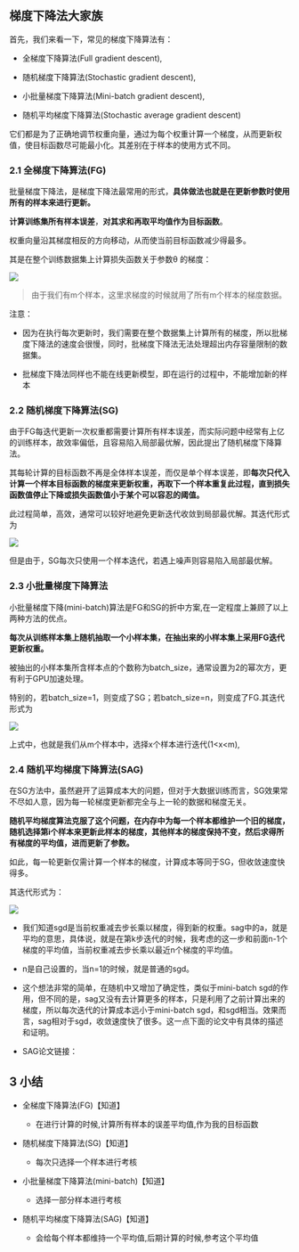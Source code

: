 ## 梯度下降法大家族

首先，我们来看一下，常见的梯度下降算法有：

- 全梯度下降算法(Full gradient descent),

- 随机梯度下降算法(Stochastic gradient descent),

- 小批量梯度下降算法(Mini-batch gradient descent),

- 随机平均梯度下降算法(Stochastic average gradient descent)

它们都是为了正确地调节权重向量，通过为每个权重计算一个梯度，从而更新权值，使目标函数尽可能最小化。其差别在于样本的使用方式不同。

### 2.1 全梯度下降算法(FG)

批量梯度下降法，是梯度下降法最常用的形式，**具体做法也就是在更新参数时使用所有的样本来进行更新。**

**计算训练集所有样本误差**，**对其求和再取平均值作为目标函数**。

权重向量沿其梯度相反的方向移动，从而使当前目标函数减少得最多。

其是在整个训练数据集上计算损失函数关于参数θ 的梯度：

![](https://gitee.com/hxc8/images1/raw/master/img/202407172144796.jpg)

> 由于我们有m个样本，这里求梯度的时候就用了所有m个样本的梯度数据。


注意：

- 因为在执行每次更新时，我们需要在整个数据集上计算所有的梯度，所以批梯度下降法的速度会很慢，同时，批梯度下降法无法处理超出内存容量限制的数据集。

- 批梯度下降法同样也不能在线更新模型，即在运行的过程中，不能增加新的样本

### 2.2 随机梯度下降算法(SG)

由于FG每迭代更新一次权重都需要计算所有样本误差，而实际问题中经常有上亿的训练样本，故效率偏低，且容易陷入局部最优解，因此提出了随机梯度下降算法。

其每轮计算的目标函数不再是全体样本误差，而仅是单个样本误差，即**每次只代入计算一个样本目标函数的梯度来更新权重，再取下一个样本重复此过程，直到损失函数值停止下降或损失函数值小于某个可以容忍的阈值。**

此过程简单，高效，通常可以较好地避免更新迭代收敛到局部最优解。其迭代形式为

![](https://gitee.com/hxc8/images1/raw/master/img/202407172144331.jpg)

但是由于，SG每次只使用一个样本迭代，若遇上噪声则容易陷入局部最优解。

### 2.3 小批量梯度下降算法

小批量梯度下降(mini-batch)算法是FG和SG的折中方案,在一定程度上兼顾了以上两种方法的优点。

**每次从训练样本集上随机抽取一个小样本集，在抽出来的小样本集上采用FG迭代更新权重。**

被抽出的小样本集所含样本点的个数称为batch_size，通常设置为2的幂次方，更有利于GPU加速处理。

特别的，若batch_size=1，则变成了SG；若batch_size=n，则变成了FG.其迭代形式为

![](https://gitee.com/hxc8/images1/raw/master/img/202407172144644.jpg)

上式中，也就是我们从m个样本中，选择x个样本进行迭代(1<x<m),

### 2.4 随机平均梯度下降算法(SAG)

在SG方法中，虽然避开了运算成本大的问题，但对于大数据训练而言，SG效果常不尽如人意，因为每一轮梯度更新都完全与上一轮的数据和梯度无关。

**随机平均梯度算法克服了这个问题，在内存中为每一个样本都维护一个旧的梯度，随机选择第i个样本来更新此样本的梯度，其他样本的梯度保持不变，然后求得所有梯度的平均值，进而更新了参数。**

如此，每一轮更新仅需计算一个样本的梯度，计算成本等同于SG，但收敛速度快得多。

其迭代形式为：

![](https://gitee.com/hxc8/images1/raw/master/img/202407172144640.jpg)

- 我们知道sgd是当前权重减去步长乘以梯度，得到新的权重。sag中的a，就是平均的意思，具体说，就是在第k步迭代的时候，我考虑的这一步和前面n-1个梯度的平均值，当前权重减去步长乘以最近n个梯度的平均值。

- n是自己设置的，当n=1的时候，就是普通的sgd。

- 这个想法非常的简单，在随机中又增加了确定性，类似于mini-batch sgd的作用，但不同的是，sag又没有去计算更多的样本，只是利用了之前计算出来的梯度，所以每次迭代的计算成本远小于mini-batch sgd，和sgd相当。效果而言，sag相对于sgd，收敛速度快了很多。这一点下面的论文中有具体的描述和证明。

- SAG论文链接：

## 3 小结

- 全梯度下降算法(FG)【知道】

	- 在进行计算的时候,计算所有样本的误差平均值,作为我的目标函数

- 随机梯度下降算法(SG)【知道】

	- 每次只选择一个样本进行考核

- 小批量梯度下降算法(mini-batch)【知道】

	- 选择一部分样本进行考核

- 随机平均梯度下降算法(SAG)【知道】

	- 会给每个样本都维持一个平均值,后期计算的时候,参考这个平均值
